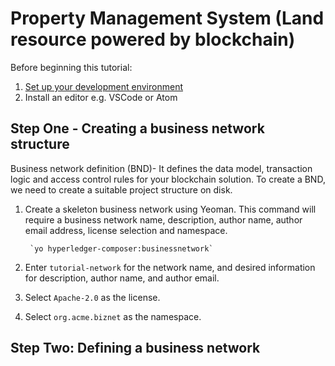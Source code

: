 # Property Management System (Land resource powered by blockchain)

Before beginning this tutorial:

1. [Set up your development environment](https://github.com/thesachinmittal/KryptoNite/blob/master/Prototype/tutorial-network/Pre-requisities.md)
2. Install an editor e.g. VSCode or Atom
 
## Step One - Creating a business network structure

Business network definition (BND)- It defines the data model, transaction logic and access control rules for your blockchain solution. To create a BND, we need to create a suitable project structure on disk.

1. Create a skeleton business network using Yeoman. This command will require a business network name, description, author name, author email address, license selection and namespace.

        `yo hyperledger-composer:businessnetwork`
2. Enter `tutorial-network` for the network name, and desired information for description, author name, and author email.
3. Select `Apache-2.0` as the license.
4. Select `org.acme.biznet` as the namespace.

## Step Two: Defining a business network
       
       
